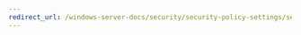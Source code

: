```yaml
---
redirect_url: /windows-server-docs/security/security-policy-settings/security-options/microsoft-network-client-digitally-sign-communications-always.md
---
```

